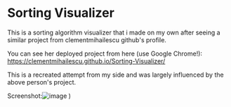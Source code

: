 # Sorting Visualizer

This is a sorting algorithm visualizer that i made on my own after seeing a similar project from clementmihailescu github's profile.

You can see her deployed project from here (use Google Chrome!): https://clementmihailescu.github.io/Sorting-Visualizer/

This is a recreated attempt from my side and was largely influenced by the above person's project.

Screenshot:![image](https://user-images.githubusercontent.com/57794377/143521302-5749503b-c9e5-4ffa-bbf2-31c80b4135c1.png)
)
